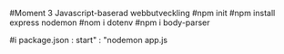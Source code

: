 #Moment 3 Javascript-baserad webbutveckling
#npm init
#npm install express nodemon
#nom i dotenv
#npm i body-parser

#i package.json : start" : "nodemon app.js
